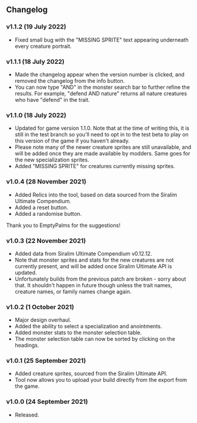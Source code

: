 ## Changelog

### v1.1.2 (19 July 2022)

-   Fixed small bug with the "MISSING SPRITE" text appearing underneath every creature portrait.

### v1.1.1 (18 July 2022)

-   Made the changelog appear when the version number is clicked, and removed the changelog from the info button.
-   You can now type "AND" in the monster search bar to further refine the results. For example, "defend AND nature" returns all nature creatures who have "defend" in the trait.

### v1.1.0 (18 July 2022)

-   Updated for game version 1.1.0. Note that at the time of writing this, it is still in the test branch so you'll need to opt in to the test beta to play on this version of the game if you haven't already.
-   Please note many of the newer creature sprites are still unavailable, and will be added once they are made available by modders. Same goes for the new specialization sprites.
-   Added "MISSING SPRITE" for creatures currently missing sprites.

### v1.0.4 (28 November 2021)

-   Added Relics into the tool, based on data sourced from the Siralim Ultimate Compendium.
-   Added a reset button.
-   Added a randomise button.

Thank you to EmptyPalms for the suggestions!

### v1.0.3 (22 November 2021)

-   Added data from Siralim Ultimate Compendium v0.12.12.
-   Note that monster sprites and stats for the new creatures are not currently present, and will be added once Siralim Ultimate API is updated.
-   Unfortunately builds from the previous patch are broken - sorry about that. It shouldn't happen in future though unless the trait names, creature names, or family names change again.

### v1.0.2 (1 October 2021)

-   Major design overhaul.
-   Added the ability to select a specialization and anointments.
-   Added monster stats to the monster selection table.
-   The monster selection table can now be sorted by clicking on the headings.

### v1.0.1 (25 September 2021)

-   Added creature sprites, sourced from the Siralim Ultimate API.
-   Tool now allows you to upload your build directly from the export from the game.

### v1.0.0 (24 September 2021)

-   Released.
